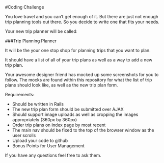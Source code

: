 #Coding Challenge

You love travel and you can’t get enough of it. But there are just not enough trip planning tools out there. So you decide to write one that fits your needs.

Your new trip planner will be called:

###Trip Planning Planner

It will be the your one stop shop for planning trips that you want to plan.

It should have a list of all of your trip plans as well as a way to add a new trip plan.

Your awesome designer friend has mocked up some screenshots for you to follow. The mocks are found within this repository for what the list of trip plans should look like, as well as the new trip plan form.

Requirements:

- Should be written in Rails
- The new trip plan form should be submitted over AJAX
- Should support image uploads as well as cropping the images appropriately (360px by 360px)
- Order trip plans on index page by most recent
- The main nav should be fixed to the top of the browser window as the user scrolls
- Upload your code to github
- Bonus Points for User Management

If you have any questions feel free to ask them.
